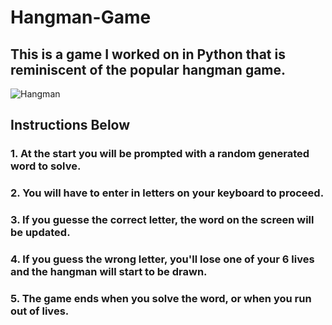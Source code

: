 # Hangman-Game


## This is a game I worked on in Python that is reminiscent of the popular hangman game.


![Hangman](https://github.com/Epicskylegend/Hangman-Game/assets/85533331/213f112c-a3b8-4aee-8d96-a4b8d3a44537)


## Instructions Below


### 1. At the start you will be prompted with a random generated word to solve.
### 2. You will have to enter in letters on your keyboard to proceed.
### 3. If you guesse the correct letter, the word on the screen will be updated.
### 4. If you guess the wrong letter, you'll lose one of your 6 lives and the hangman will start to be drawn.
### 5. The game ends when you solve the word, or when you run out of lives. 
